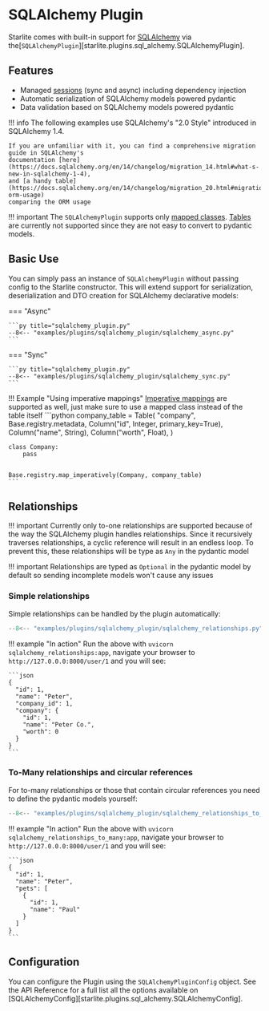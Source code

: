 # SQLAlchemy Plugin

Starlite comes with built-in support for [SQLAlchemy](https://docs.sqlalchemy.org/) via
the[`SQLAlchemyPlugin`][starlite.plugins.sql_alchemy.SQLAlchemyPlugin].

## Features

- Managed [sessions](https://docs.sqlalchemy.org/en/14/orm/session.html) (sync and async) including dependency injection
- Automatic serialization of SQLAlchemy models powered pydantic
- Data validation based on SQLAlchemy models powered pydantic

!!! info
    The following examples use SQLAlchemy's "2.0 Style" introduced in SQLAlchemy 1.4.

    If you are unfamiliar with it, you can find a comprehensive migration guide in SQLAlchemy's
    documentation [here](https://docs.sqlalchemy.org/en/14/changelog/migration_14.html#what-s-new-in-sqlalchemy-1-4),
    and [a handy table](https://docs.sqlalchemy.org/en/14/changelog/migration_20.html#migration-orm-usage)
    comparing the ORM usage

!!! important
    The `SQLAlchemyPlugin` supports only
    [mapped classes](https://docs.sqlalchemy.org/en/14/tutorial/metadata.html#declaring-mapped-classes).
    [Tables](https://docs.sqlalchemy.org/en/14/tutorial/metadata.html#setting-up-metadata-with-table-objects) are currently
    not supported since they are not easy to convert to pydantic models.

## Basic Use

You can simply pass an instance of `SQLAlchemyPlugin` without passing config to the Starlite constructor. This will
extend support for serialization, deserialization and DTO creation for SQLAlchemy declarative models:

=== "Async"

    ```py title="sqlalchemy_plugin.py"
    --8<-- "examples/plugins/sqlalchemy_plugin/sqlalchemy_async.py"
    ```

=== "Sync"

    ```py title="sqlalchemy_plugin.py"
    --8<-- "examples/plugins/sqlalchemy_plugin/sqlalchemy_sync.py"
    ```

!!! Example "Using imperative mappings"
    [Imperative mappings](https://docs.sqlalchemy.org/en/14/orm/mapping_styles.html#imperative-mapping)
    are supported as well, just make sure to use a mapped class instead of the table itself
    ```python
    company_table = Table(
        "company",
        Base.registry.metadata,
        Column("id", Integer, primary_key=True),
        Column("name", String),
        Column("worth", Float),
    )


    class Company:
        pass


    Base.registry.map_imperatively(Company, company_table)
    ```

## Relationships

!!! important
    Currently only to-one relationships are supported because of the way the SQLAlchemy plugin handles relationships.
    Since it recursively traverses relationships, a cyclic reference will result in an endless loop. To prevent this,
    these relationships will be type as `Any` in the pydantic model

!!! important
    Relationships are typed as `Optional` in the pydantic model by default so sending incomplete models won't cause any issues

### Simple relationships

Simple relationships can be handled by the plugin automatically:

```py title="sqlalchemy_relationships.py"
--8<-- "examples/plugins/sqlalchemy_plugin/sqlalchemy_relationships.py"
```

!!! example "In action"
    Run the above with `uvicorn sqlalchemy_relationships:app`, navigate your browser to `http://127.0.0.0:8000/user/1`
    and you will see:

    ```json
    {
      "id": 1,
      "name": "Peter",
      "company_id": 1,
      "company": {
        "id": 1,
        "name": "Peter Co.",
        "worth": 0
      }
    }
    ```

### To-Many relationships and circular references

For to-many relationships or those that contain circular references you need to define the pydantic models yourself:

```py title="sqlalchemy_relationships_to_many"
--8<-- "examples/plugins/sqlalchemy_plugin/sqlalchemy_relationships_to_many.py"
```

!!! example "In action"
    Run the above with `uvicorn sqlalchemy_relationships_to_many:app`, navigate your browser to `http://127.0.0.0:8000/user/1`
    and you will see:

    ```json
    {
      "id": 1,
      "name": "Peter",
      "pets": [
        {
          "id": 1,
          "name": "Paul"
        }
      ]
    }
    ```

## Configuration

You can configure the Plugin using the `SQLAlchemyPluginConfig` object. See the API Reference for a full
list all the options available on [SQLAlchemyConfig][starlite.plugins.sql_alchemy.SQLAlchemyConfig].
